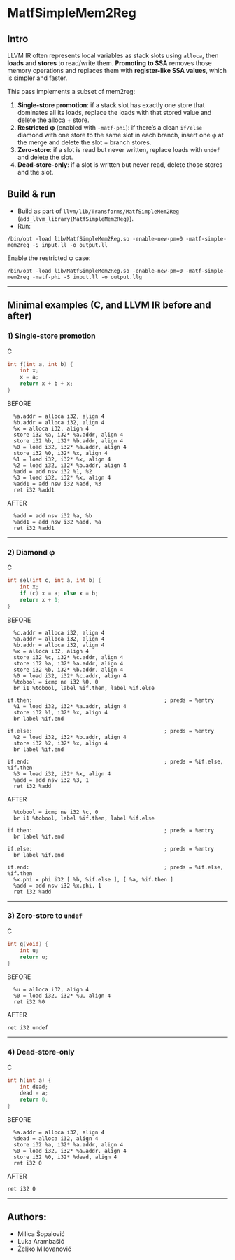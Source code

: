 # MatfSimpleMem2Reg

## Intro

LLVM IR often represents local variables as stack slots using `alloca`, then **loads** and **stores** to read/write them. 
**Promoting to SSA** removes those memory operations and replaces them with **register-like SSA values**, which is simpler and faster.

This pass implements a subset of mem2reg:

1. **Single-store promotion**: if a stack slot has exactly one store that dominates all its loads, replace the loads with that stored value and delete the alloca + store.
2. **Restricted φ** (enabled with `-matf-phi`): if there’s a clean `if/else` diamond with one store to the same slot in each branch, insert one φ at the merge and delete the slot + branch stores.
3. **Zero-store**: if a slot is read but never written, replace loads with `undef` and delete the slot.
4. **Dead-store-only**: if a slot is written but never read, delete those stores and the slot.

## Build & run

* Build as part of `llvm/lib/Transforms/MatfSimpleMem2Reg` (`add_llvm_library(MatfSimpleMem2Reg)`).
* Run:

```
/bin/opt -load lib/MatfSimpleMem2Reg.so -enable-new-pm=0 -matf-simple-mem2reg -S input.ll -o output.ll
```

Enable the restricted φ case:

```
/bin/opt -load lib/MatfSimpleMem2Reg.so -enable-new-pm=0 -matf-simple-mem2reg -matf-phi -S input.ll -o output.llg 
```
---

## Minimal examples (C, and LLVM IR before and after)

### 1) Single-store promotion

C

```c
int f(int a, int b) {
    int x;
    x = a;
    return x + b + x;
}
```

BEFORE

```
  %a.addr = alloca i32, align 4
  %b.addr = alloca i32, align 4
  %x = alloca i32, align 4
  store i32 %a, i32* %a.addr, align 4
  store i32 %b, i32* %b.addr, align 4
  %0 = load i32, i32* %a.addr, align 4
  store i32 %0, i32* %x, align 4
  %1 = load i32, i32* %x, align 4
  %2 = load i32, i32* %b.addr, align 4
  %add = add nsw i32 %1, %2
  %3 = load i32, i32* %x, align 4
  %add1 = add nsw i32 %add, %3
  ret i32 %add1
```

AFTER

```
  %add = add nsw i32 %a, %b
  %add1 = add nsw i32 %add, %a
  ret i32 %add1
```

---

### 2) Diamond φ

C

```c
int sel(int c, int a, int b) {
    int x;
    if (c) x = a; else x = b;
    return x + 1;
}
```

BEFORE

```
  %c.addr = alloca i32, align 4
  %a.addr = alloca i32, align 4
  %b.addr = alloca i32, align 4
  %x = alloca i32, align 4
  store i32 %c, i32* %c.addr, align 4
  store i32 %a, i32* %a.addr, align 4
  store i32 %b, i32* %b.addr, align 4
  %0 = load i32, i32* %c.addr, align 4
  %tobool = icmp ne i32 %0, 0
  br i1 %tobool, label %if.then, label %if.else

if.then:                                          ; preds = %entry
  %1 = load i32, i32* %a.addr, align 4
  store i32 %1, i32* %x, align 4
  br label %if.end

if.else:                                          ; preds = %entry
  %2 = load i32, i32* %b.addr, align 4
  store i32 %2, i32* %x, align 4
  br label %if.end

if.end:                                           ; preds = %if.else, %if.then
  %3 = load i32, i32* %x, align 4
  %add = add nsw i32 %3, 1
  ret i32 %add
```

AFTER

```
  %tobool = icmp ne i32 %c, 0
  br i1 %tobool, label %if.then, label %if.else

if.then:                                          ; preds = %entry
  br label %if.end

if.else:                                          ; preds = %entry
  br label %if.end

if.end:                                           ; preds = %if.else, %if.then
  %x.phi = phi i32 [ %b, %if.else ], [ %a, %if.then ]
  %add = add nsw i32 %x.phi, 1
  ret i32 %add
```

---

### 3) Zero-store to `undef`

C

```c
int g(void) {
    int u;
    return u;
}
```

BEFORE

```
  %u = alloca i32, align 4
  %0 = load i32, i32* %u, align 4
  ret i32 %0
```

AFTER

```
ret i32 undef
```

---

### 4) Dead-store-only

C

```c
int h(int a) {
    int dead;
    dead = a;
    return 0;
}
```

BEFORE

```
  %a.addr = alloca i32, align 4
  %dead = alloca i32, align 4
  store i32 %a, i32* %a.addr, align 4
  %0 = load i32, i32* %a.addr, align 4
  store i32 %0, i32* %dead, align 4
  ret i32 0
```

AFTER

```
ret i32 0
```

---

## Authors:
  - Milica Šopalović
  - Luka Arambašić
  - Željko Milovanović
